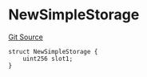 # NewSimpleStorage
[Git Source](https://github.com/ubiquity/ubiquity-dollar/blob/d2378a3e157da68a7e45af8c281e51664ccbce6d/src/dollar/mocks/MockFacet.sol)


```solidity
struct NewSimpleStorage {
    uint256 slot1;
}
```

